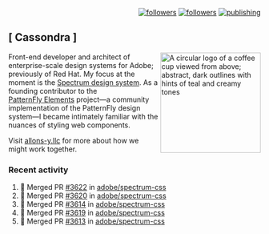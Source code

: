 <p align="right"><a rel="me" href="https://front-end.social/@castastrophe">
    <img alt="followers" title="Follow me on Mastodon" src="https://img.shields.io/mastodon/follow/109297102751309835?domain=https%3A%2F%2Ffront-end.social&label=Follow&logo=mastodon&logoColor=white&style=for-the-badge&labelColor=008080&color=006969"/></a>
  <a href="https://codepen.io/castastrophe/">
    <img alt="followers" title="Follow me on CodePen" src="https://img.shields.io/badge/23-1?color=640464&labelColor=7c007c&style=for-the-badge&logo=codepen&label=Follow"/></a>
<a href="https://castastrophe.medium.com/">
    <img alt="publishing" title="View articles on Medium" src="https://img.shields.io/badge/107-1?color=666&labelColor=444&label=subscribe&logo=medium&logoColor=white&style=for-the-badge"/></a>
</p>

## [&nbsp;Cassondra&nbsp;]

<img align="right" src="https://github-production-user-asset-6210df.s3.amazonaws.com/1840295/253016758-ba468774-1cd3-42c2-8f43-947b5eeb5edf.png" height="200" alt="A circular logo of a coffee cup viewed from above; abstract, dark outlines with hints of teal and creamy tones">

Front-end developer and architect of enterprise-scale design systems for Adobe; previously of Red Hat. My focus at the moment is the [Spectrum design system](https://github.com/adobe/spectrum-css). As a founding contributor to the [PatternFly&nbsp;Elements](https://github.com/patternfly/patternfly-elements) project&mdash;a community implementation of the PatternFly design system&mdash;I became intimately familiar with the nuances of styling web components.

Visit [allons-y.llc](http://allons-y.llc/) for more about how we might work together.

### Recent activity

<!--START_SECTION:activity-->
1. 🎉 Merged PR [#3622](https://github.com/adobe/spectrum-css/pull/3622) in [adobe/spectrum-css](https://github.com/adobe/spectrum-css)
2. 🎉 Merged PR [#3620](https://github.com/adobe/spectrum-css/pull/3620) in [adobe/spectrum-css](https://github.com/adobe/spectrum-css)
3. 🎉 Merged PR [#3614](https://github.com/adobe/spectrum-css/pull/3614) in [adobe/spectrum-css](https://github.com/adobe/spectrum-css)
4. 🎉 Merged PR [#3619](https://github.com/adobe/spectrum-css/pull/3619) in [adobe/spectrum-css](https://github.com/adobe/spectrum-css)
5. 🎉 Merged PR [#3613](https://github.com/adobe/spectrum-css/pull/3613) in [adobe/spectrum-css](https://github.com/adobe/spectrum-css)
<!--END_SECTION:activity-->
